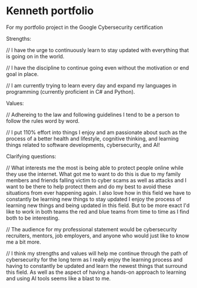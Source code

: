 # Kenneth portfolio
For my portfolio project in the Google Cybersecurity certification

Strengths: 

// I have the urge to continuously learn to stay updated with everything that is going on in the world.

// I have the discipline to continue going even without the motivation or end goal in place.

// I am currently trying to learn every day and expand my languages in programming (currently proficient in C# and Python).

Values:

// Adhereing to the law and following guidelines I tend to be a person to follow the rules word by word.

// I put 110% effort into things I enjoy and am passionate about such as the process of a better health and lifestyle, cognitive thinking, and learning things related to software developments, cybersecurity, and AI!

Clarifying questions:

// What interests me the most is being able to protect people online while they use the internet. What got me to want to do this is due to my family members and friends falling victim to cyber scams as well as attacks and I want to be there to help protect them and do my best to avoid these situations from ever happening again. I also love how in this field we have to constantly be learning new things to stay updated I enjoy the process of learning new things and being updated in this field. But to be more exact I'd like to work in both teams the red and blue teams from time to time as I find both to be interesting.

// The audience for my professional statement would be cybersecurity recruiters, mentors, job employers, and anyone who would just like to know me a bit more.

// I think my strengths and values will help me continue through the path of cybersecurity for the long term as I really enjoy the learning process and having to constantly be updated and learn the newest things that surround this field. As well as the aspect of having a hands-on approach to learning and using AI tools seems like a blast to me. 
